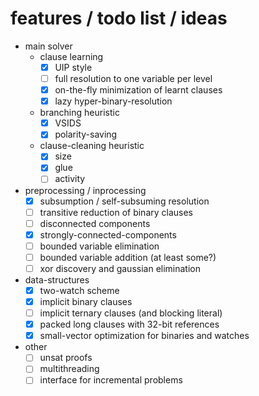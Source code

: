 # features / todo list / ideas
* main solver
  * clause learning
    - [x] UIP style
    - [ ] full resolution to one variable per level
    - [x] on-the-fly minimization of learnt clauses
    - [x] lazy hyper-binary-resolution
  * branching heuristic
    - [x] VSIDS
    - [x] polarity-saving
  * clause-cleaning heuristic
    - [x] size
    - [x] glue
    - [ ] activity
* preprocessing / inprocessing
  - [x] subsumption / self-subsuming resolution
  - [ ] transitive reduction of binary clauses
  - [ ] disconnected components
  - [x] strongly-connected-components
  - [ ] bounded variable elimination
  - [ ] bounded variable addition (at least some?)
  - [ ] xor discovery and gaussian elimination
* data-structures
  - [x] two-watch scheme
  - [x] implicit binary clauses
  - [ ] implicit ternary clauses (and blocking literal)
  - [x] packed long clauses with 32-bit references
  - [x] small-vector optimization for binaries and watches
* other
  - [ ] unsat proofs
  - [ ] multithreading
  - [ ] interface for incremental problems
